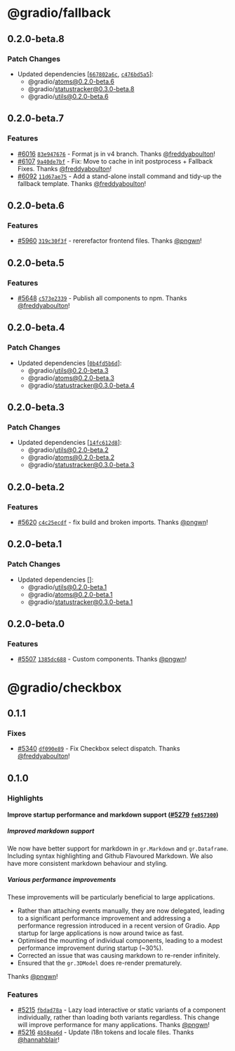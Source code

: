 # @gradio/fallback

## 0.2.0-beta.8

### Patch Changes

- Updated dependencies [[`667802a6c`](https://github.com/gradio-app/gradio/commit/667802a6cdbfb2ce454a3be5a78e0990b194548a), [`c476bd5a5`](https://github.com/gradio-app/gradio/commit/c476bd5a5b70836163b9c69bf4bfe068b17fbe13)]:
  - @gradio/atoms@0.2.0-beta.6
  - @gradio/statustracker@0.3.0-beta.8
  - @gradio/utils@0.2.0-beta.6

## 0.2.0-beta.7

### Features

- [#6016](https://github.com/gradio-app/gradio/pull/6016) [`83e947676`](https://github.com/gradio-app/gradio/commit/83e947676d327ca2ab6ae2a2d710c78961c771a0) - Format js in v4 branch. Thanks [@freddyaboulton](https://github.com/freddyaboulton)!
- [#6107](https://github.com/gradio-app/gradio/pull/6107) [`9a40de7bf`](https://github.com/gradio-app/gradio/commit/9a40de7bff5844c8a135e73c7d175eb02b63a966) - Fix: Move to cache in init postprocess + Fallback Fixes. Thanks [@freddyaboulton](https://github.com/freddyaboulton)!
- [#6092](https://github.com/gradio-app/gradio/pull/6092) [`11d67ae75`](https://github.com/gradio-app/gradio/commit/11d67ae7529e0838565e4131b185c413489c5aa6) - Add a stand-alone install command and tidy-up the fallback template. Thanks [@freddyaboulton](https://github.com/freddyaboulton)!

## 0.2.0-beta.6

### Features

- [#5960](https://github.com/gradio-app/gradio/pull/5960) [`319c30f3f`](https://github.com/gradio-app/gradio/commit/319c30f3fccf23bfe1da6c9b132a6a99d59652f7) - rererefactor frontend files. Thanks [@pngwn](https://github.com/pngwn)!

## 0.2.0-beta.5

### Features

- [#5648](https://github.com/gradio-app/gradio/pull/5648) [`c573e2339`](https://github.com/gradio-app/gradio/commit/c573e2339b86c85b378dc349de5e9223a3c3b04a) - Publish all components to npm. Thanks [@freddyaboulton](https://github.com/freddyaboulton)!

## 0.2.0-beta.4

### Patch Changes

- Updated dependencies [[`0b4fd5b6d`](https://github.com/gradio-app/gradio/commit/0b4fd5b6db96fc95a155e5e935e17e1ab11d1161)]:
  - @gradio/utils@0.2.0-beta.3
  - @gradio/atoms@0.2.0-beta.3
  - @gradio/statustracker@0.3.0-beta.4

## 0.2.0-beta.3

### Patch Changes

- Updated dependencies [[`14fc612d8`](https://github.com/gradio-app/gradio/commit/14fc612d84bf6b1408eccd3a40fab41f25477571)]:
  - @gradio/utils@0.2.0-beta.2
  - @gradio/atoms@0.2.0-beta.2
  - @gradio/statustracker@0.3.0-beta.3

## 0.2.0-beta.2

### Features

- [#5620](https://github.com/gradio-app/gradio/pull/5620) [`c4c25ecdf`](https://github.com/gradio-app/gradio/commit/c4c25ecdf8c2fab5e3c41b519564e3b6a9ebfce3) - fix build and broken imports. Thanks [@pngwn](https://github.com/pngwn)!

## 0.2.0-beta.1

### Patch Changes

- Updated dependencies []:
  - @gradio/utils@0.2.0-beta.1
  - @gradio/atoms@0.2.0-beta.1
  - @gradio/statustracker@0.3.0-beta.1

## 0.2.0-beta.0

### Features

- [#5507](https://github.com/gradio-app/gradio/pull/5507) [`1385dc688`](https://github.com/gradio-app/gradio/commit/1385dc6881f2d8ae7a41106ec21d33e2ef04d6a9) - Custom components. Thanks [@pngwn](https://github.com/pngwn)!

# @gradio/checkbox

## 0.1.1

### Fixes

- [#5340](https://github.com/gradio-app/gradio/pull/5340) [`df090e89`](https://github.com/gradio-app/gradio/commit/df090e89f74a16e4cb2b700a1e3263cabd2bdd91) - Fix Checkbox select dispatch. Thanks [@freddyaboulton](https://github.com/freddyaboulton)!

## 0.1.0

### Highlights

#### Improve startup performance and markdown support ([#5279](https://github.com/gradio-app/gradio/pull/5279) [`fe057300`](https://github.com/gradio-app/gradio/commit/fe057300f0672c62dab9d9b4501054ac5d45a4ec))

##### Improved markdown support

We now have better support for markdown in `gr.Markdown` and `gr.Dataframe`. Including syntax highlighting and Github Flavoured Markdown. We also have more consistent markdown behaviour and styling.

##### Various performance improvements

These improvements will be particularly beneficial to large applications.

- Rather than attaching events manually, they are now delegated, leading to a significant performance improvement and addressing a performance regression introduced in a recent version of Gradio. App startup for large applications is now around twice as fast.
- Optimised the mounting of individual components, leading to a modest performance improvement during startup (~30%).
- Corrected an issue that was causing markdown to re-render infinitely.
- Ensured that the `gr.3DModel` does re-render prematurely.

Thanks [@pngwn](https://github.com/pngwn)!

### Features

- [#5215](https://github.com/gradio-app/gradio/pull/5215) [`fbdad78a`](https://github.com/gradio-app/gradio/commit/fbdad78af4c47454cbb570f88cc14bf4479bbceb) - Lazy load interactive or static variants of a component individually, rather than loading both variants regardless. This change will improve performance for many applications. Thanks [@pngwn](https://github.com/pngwn)!
- [#5216](https://github.com/gradio-app/gradio/pull/5216) [`4b58ea6d`](https://github.com/gradio-app/gradio/commit/4b58ea6d98e7a43b3f30d8a4cb6f379bc2eca6a8) - Update i18n tokens and locale files. Thanks [@hannahblair](https://github.com/hannahblair)!
